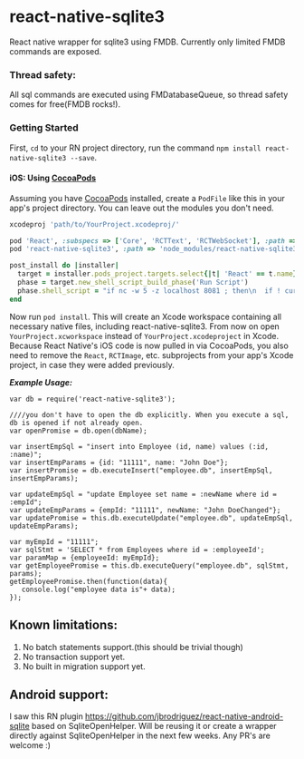 # react-native-sqlite3

 React native wrapper for sqlite3 using FMDB. Currently only limited FMDB commands are exposed.

### Thread safety:
  
 All sql commands are executed using FMDatabaseQueue, so thread safety comes for free(FMDB rocks!).
 
### Getting Started

 First, `cd` to your RN project directory, run the command `npm install react-native-sqlite3 --save`.

#### iOS: Using [CocoaPods](https://cocoapods.org)

 Assuming you have [CocoaPods](https://cocoapods.org) installed, create a `PodFile` like this in your app's project directory. You can leave out the modules you don't need.

 ```ruby
 xcodeproj 'path/to/YourProject.xcodeproj/'

 pod 'React', :subspecs => ['Core', 'RCTText', 'RCTWebSocket'], :path => 'node_modules/react-native'
 pod 'react-native-sqlite3', :path => 'node_modules/react-native-sqlite3'

 post_install do |installer|
   target = installer.pods_project.targets.select{|t| 'React' == t.name}.first
   phase = target.new_shell_script_build_phase('Run Script')
   phase.shell_script = "if nc -w 5 -z localhost 8081 ; then\n  if ! curl -s \"http://localhost:8081/status\" | grep -q \"packager-status:running\" ; then\n    echo \"Port 8081 already in use, packager is either not running or not running correctly\"\n    exit 2\n  fi\nelse\n  open $SRCROOT/../node_modules/react-native/packager/launchPackager.command || echo \"Can't start packager automatically\"\nfi"
 end
 ```

 Now run `pod install`. This will create an Xcode workspace containing all necessary native files, including react-native-sqlite3. From now on open `YourProject.xcworkspace` instead of `YourProject.xcodeproject` in Xcode. Because React Native's iOS code is now pulled in via CocoaPods, you also need to remove the `React`, `RCTImage`, etc. subprojects from your app's Xcode project, in case they were added previously.

***Example Usage:***

    var db = require('react-native-sqlite3');
    
    ////you don't have to open the db explicitly. When you execute a sql, db is opened if not already open.
    var openPromise = db.open(dbName);

    var insertEmpSql = "insert into Employee (id, name) values (:id, :name)";
    var insertEmpParams = {id: "11111", name: "John Doe"};
    var insertPromise = db.executeInsert("employee.db", insertEmpSql, insertEmpParams);

    var updateEmpSql = "update Employee set name = :newName where id = :empId";
    var updateEmpParams = {empId: "11111", newName: "John DoeChanged"};
    var updatePromise = this.db.executeUpdate("employee.db", updateEmpSql, updateEmpParams);
        
    var myEmpId = "11111"; 
    var sqlStmt = 'SELECT * from Employees where id = :employeeId';
    var paramMap = {employeeId: myEmpId};  
    var getEmployeePromise = this.db.executeQuery("employee.db", sqlStmt, params);
    getEmployeePromise.then(function(data){
       console.log("employee data is"+ data);
    });
       
## Known limitations:
  
  1. No batch statements support.(this should be trivial though)
  2. No transaction support yet.
  3. No built in migration support yet.
  
## Android support:
 
 I saw this RN plugin https://github.com/jbrodriguez/react-native-android-sqlite based on SqliteOpenHelper. Will be reusing it or create a wrapper directly against SqliteOpenHelper in the next few weeks. Any PR's are welcome :)
